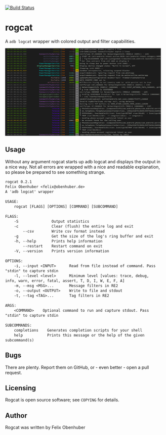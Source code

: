 [![Build Status](https://travis-ci.org/flxo/rogcat.png)](https://travis-ci.org/flxo/rogcat)
# rogcat


A ``adb logcat`` wrapper with colored output and filter capabilities.

![Screenshot](/screenshot.png)

## Usage

Without any argument rogcat starts up adb logcat and displays the output in a nice way. 
Not all errors are wrapped with a nice and readable explanation, so please be prepared to see something strange.

```
rogcat 0.2.1
Felix Obenhuber <felix@obenhuber.de>
A 'adb logcat' wrapper

USAGE:
    rogcat [FLAGS] [OPTIONS] [COMMAND] [SUBCOMMAND]

FLAGS:
    -S               Output statistics
    -c               Clear (flush) the entire log and exit
        --csv        Write csv format instead
    -g               Get the size of the log's ring buffer and exit
    -h, --help       Prints help information
        --restart    Restart command on exit
    -V, --version    Prints version information

OPTIONS:
    -i, --input <INPUT>      Read from file instead of command. Pass "stdin" to capture stdin
    -l, --level <level>      Minimum level [values: trace, debug, info, warn, error, fatal, assert, T, D, I, W, E, F, A]
    -m, --msg <MSG>...       Message filters in RE2
    -o, --output <OUTPUT>    Write to file and stdout
    -t, --tag <TAG>...       Tag filters in RE2

ARGS:
    <COMMAND>    Optional command to run and capture stdout. Pass "stdin" to capture stdin

SUBCOMMANDS:
    completions    Generates completion scripts for your shell
    help           Prints this message or the help of the given subcommand(s)
```
## Bugs

There are plenty. Report them on GitHub, or - even better - open a pull request.

## Licensing

Rogcat is open source software; see ``COPYING`` for details.

## Author

Rogcat was written by Felix Obenhuber
